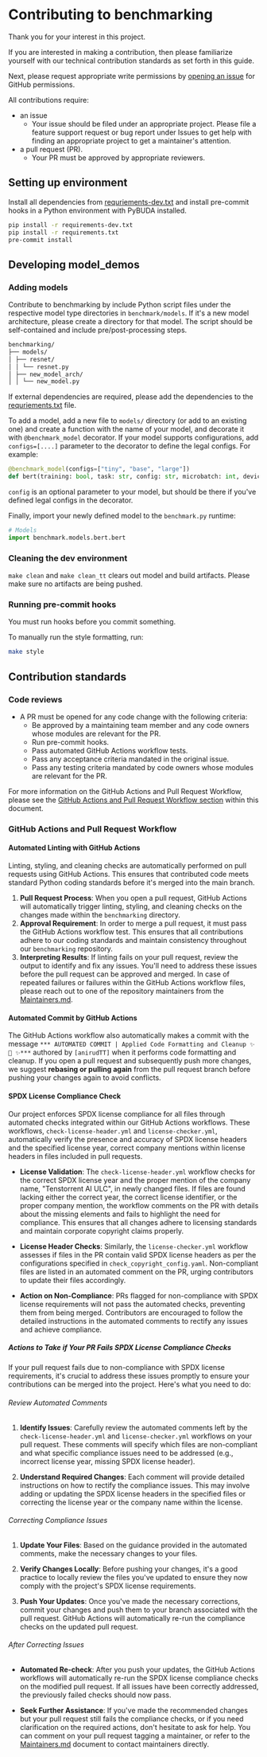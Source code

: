 # Contributing to benchmarking

Thank you for your interest in this project.

If you are interested in making a contribution, then please familiarize
yourself with our technical contribution standards as set forth in this guide.

Next, please request appropriate write permissions by [opening an
issue](https://github.com/tenstorrent/benchmarking/issues/new/choose) for
GitHub permissions.

All contributions require:

- an issue
  - Your issue should be filed under an appropriate project. Please file a
    feature support request or bug report under Issues to get help with finding
    an appropriate project to get a maintainer's attention.
- a pull request (PR).
  - Your PR must be approved by appropriate reviewers.

## Setting up environment

Install all dependencies from [requriements-dev.txt](requirements-dev.txt) and install pre-commit hooks in a Python environment with PyBUDA installed.

```bash
pip install -r requirements-dev.txt
pip install -r requirements.txt
pre-commit install
```

## Developing model_demos

### Adding models

Contribute to benchmarking by include Python script files under the respective model type directories in `benchmark/models`. If it's a new model architecture, please create a directory for that model. The script should be self-contained and include pre/post-processing steps.

```bash
benchmarking/
├── models/
│ ├── resnet/
│ │ └── resnet.py
│ ├── new_model_arch/
│ │ └── new_model.py
```

If external dependencies are required, please add the dependencies to the [requriements.txt](requirements.txt) file.

To add a model, add a new file to `models/` directory (or add to an existing one) and create a function with the name of your model, and decorate it with
`@benchmark_model` decorator. If your model supports configurations, add `configs=[....]` parameter to the decorator to define the legal configs. For example:

```python
@benchmark_model(configs=["tiny", "base", "large"])
def bert(training: bool, task: str, config: str, microbatch: int, device: str, data_type: str):
```

`config` is an optional parameter to your model, but should be there if you've defined legal configs in the decorator.

Finally, import your newly defined model to the `benchmark.py` runtime:

```python
# Models
import benchmark.models.bert.bert
```

### Cleaning the dev environment

`make clean` and `make clean_tt` clears out model and build artifacts. Please make sure no artifacts are being pushed.

### Running pre-commit hooks

You must run hooks before you commit something.

To manually run the style formatting, run:

```bash
make style
```

## Contribution standards

### Code reviews

- A PR must be opened for any code change with the following criteria:
  - Be approved by a maintaining team member and any code owners whose modules are relevant for the PR.
  - Run pre-commit hooks.
  - Pass automated GitHub Actions workflow tests.
  - Pass any acceptance criteria mandated in the original issue.
  - Pass any testing criteria mandated by code owners whose modules are relevant for the PR.

For more information on the GitHub Actions and Pull Request Workflow, please see the [GitHub Actions and Pull Request Workflow section](#github-actions-and-pull-request-workflow) within this document.

### GitHub Actions and Pull Request Workflow

#### Automated Linting with GitHub Actions

Linting, styling, and cleaning checks are automatically performed on pull requests using GitHub Actions. This ensures that contributed code meets standard Python coding standards before it's merged into the main branch.

1. **Pull Request Process**: When you open a pull request, GitHub Actions will automatically trigger linting, styling, and cleaning checks on the changes made within the `benchmarking` directory.
2. **Approval Requirement**: In order to merge a pull request, it must pass the GitHub Actions workflow test. This ensures that all contributions adhere to our coding standards and maintain consistency throughout our `benchmarking` repository.
3. **Interpreting Results**: If linting fails on your pull request, review the output to identify and fix any issues. You'll need to address these issues before the pull request can be approved and merged. In case of repeated failures or failures within the GitHub Actions workflow files, please reach out to one of the repository maintainers from the [Maintainers.md](MAINTAINERS.md).

#### Automated Commit by GitHub Actions

The GitHub Actions workflow also automatically makes a commit with the message `*** AUTOMATED COMMIT | Applied Code Formatting and Cleanup ✨ 🍰 ✨***` authored by `[anirudTT]` when it performs code formatting and cleanup. If you open a pull request and subsequently push more changes, we suggest **rebasing or pulling again** from the pull request branch before pushing your changes again to avoid conflicts.

#### SPDX License Compliance Check

Our project enforces SPDX license compliance for all files through automated checks integrated within our GitHub Actions workflows. These workflows, `check-license-header.yml` and `license-checker.yml`, automatically verify the presence and accuracy of SPDX license headers and the specified license year, correct company mentions within license headers in files included in pull requests.

- **License Validation**: The `check-license-header.yml`  workflow checks for the correct SPDX license year and the proper mention of the company name, "Tenstorrent AI ULC", in newly changed files. If files are found lacking either the correct year, the correct license identifier, or the proper company mention, the workflow comments on the PR with details about the missing elements and fails to highlight the need for compliance. This ensures that all changes adhere to licensing standards and maintain corporate copyright claims properly.

- **License Header Checks**: Similarly, the `license-checker.yml` workflow assesses if files in the PR contain valid SPDX license headers as per the configurations specified in `check_copyright_config.yaml`. Non-compliant files are listed in an automated comment on the PR, urging contributors to update their files accordingly.

- **Action on Non-Compliance**: PRs flagged for non-compliance with SPDX license requirements will not pass the automated checks, preventing them from being merged. Contributors are encouraged to follow the detailed instructions in the automated comments to rectify any issues and achieve compliance.


##### Actions to Take if Your PR Fails SPDX License Compliance Checks

If your pull request fails due to non-compliance with SPDX license requirements, it's crucial to address these issues promptly to ensure your contributions can be merged into the project. Here's what you need to do:

###### Review Automated Comments

1. **Identify Issues**: Carefully review the automated comments left by the `check-license-header.yml` and `license-checker.yml` workflows on your pull request. These comments will specify which files are non-compliant and what specific compliance issues need to be addressed (e.g., incorrect license year, missing SPDX license header).

2. **Understand Required Changes**: Each comment will provide detailed instructions on how to rectify the compliance issues. This may involve adding or updating the SPDX license headers in the specified files or correcting the license year or the company name within the license.

###### Correcting Compliance Issues

1. **Update Your Files**: Based on the guidance provided in the automated comments, make the necessary changes to your files.

2. **Verify Changes Locally**: Before pushing your changes, it's a good practice to locally review the files you've updated to ensure they now comply with the project's SPDX license requirements.

3. **Push Your Updates**: Once you've made the necessary corrections, commit your changes and push them to your branch associated with the pull request. GitHub Actions will automatically re-run the compliance checks on the updated pull request.

###### After Correcting Issues

- **Automated Re-check**: After you push your updates, the GitHub Actions workflows will automatically re-run the SPDX license compliance checks on the modified pull request. If all issues have been correctly addressed, the previously failed checks should now pass.

- **Seek Further Assistance**: If you've made the recommended changes but your pull request still fails the compliance checks, or if you need clarification on the required actions, don't hesitate to ask for help. You can comment on your pull request tagging a maintainer, or refer to the [Maintainers.md](Maintainers.md) document to contact maintainers directly.

